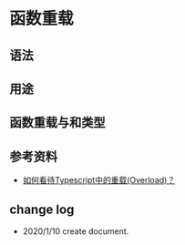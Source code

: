 # 函数重载

## 语法

## 用途

## 函数重载与和类型

## 参考资料

- [如何看待Typescript中的重载(Overload)？](https://www.zhihu.com/question/63751258)

## change log

- 2020/1/10 create document.
